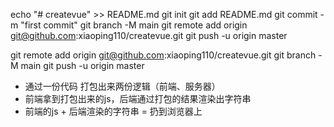 echo "# createvue" >> README.md
git init
git add README.md
git commit -m "first commit"
git branch -M main
git remote add origin git@github.com:xiaoping110/createvue.git
git push -u origin master



git remote add origin git@github.com:xiaoping110/createvue.git
git branch -M main
git push -u origin master


- 通过一份代码 打包出来两份逻辑（前端、服务器）
-   前端拿到打包出来的js，后端通过打包的结果渲染出字符串
-   前端的js + 后端渲染的字符串 = 扔到浏览器上